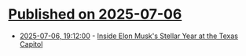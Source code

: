 # [Published on 2025-07-06](index.md)

* [2025-07-06, 19:12:00](https://soylentnews.org/article.pl?sid=25/07/05/1910216&from=rss) - [Inside Elon Musk's Stellar Year at the Texas Capitol](https://soylentnews.org/article.pl?sid=25/07/05/1910216&from=rss)
